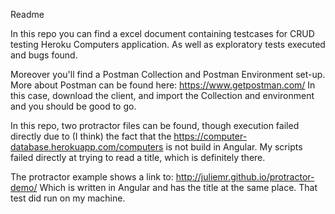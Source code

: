 Readme

In this repo you can find a excel document containing testcases for CRUD testing Heroku Computers application. As well as exploratory tests executed and bugs found. 

Moreover you'll find a Postman Collection and Postman Environment set-up. More about Postman can be found here: https://www.getpostman.com/ 
In this case, download the client, and import the Collection and environment and you should be good to go. 


In this repo, two protractor files can be found, though execution failed directly due to (I think) the fact that the https://computer-database.herokuapp.com/computers 
is not build in Angular. My scripts failed directly at trying to read a title, which is definitely there. 

The protractor example shows a link to: http://juliemr.github.io/protractor-demo/ 
Which is written in Angular and has the title at the same place. That test did run on my machine. 

